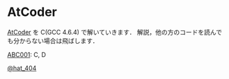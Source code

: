 AtCoder
=
[AtCoder][2] を C(GCC 4.6.4) で解いていきます．
解説，他の方のコードを読んでも分からない場合は飛ばします．

[ABC001][3]: C, D


[@hat_404][1]

[1]: https://twitter.com/hat_404 "@hat_404"
[2]: http://atcoder.jp/ "AtCoder"
[3]: http://abc001.contest.atcoder.jp/ "AtCoder Beginner Contest #001"
